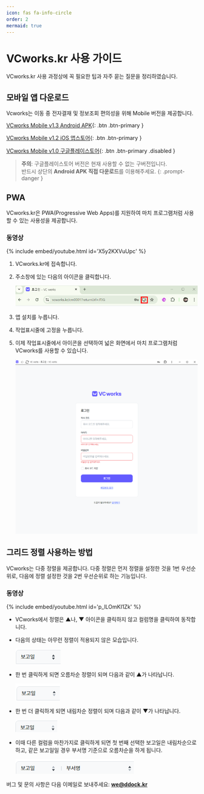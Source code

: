 ```yaml
---
icon: fas fa-info-circle
order: 2
mermaid: true
---
```

# VCworks.kr 사용 가이드

VCworks.kr 사용 과정상에 꼭 필요한 팁과 자주 묻는 질문을 정리하였습니다.


## 모바일 앱 다운로드
Vcworks는 이동 중 전자결재 및 정보조회 편의성을 위해 Mobile 버전을 제공합니다.

[<i class="fas fa-download"></i> VCworks Mobile v1.3 Android APK](https://guide.vcworks.kr/assets/downloads/app.apk){: .btn .btn-primary }

[<i class="fab fa-apple"></i> VCworks Mobile v1.2 iOS 앱스토어](https://apps.apple.com/kr/app/vcworks/id6738978723){: .btn .btn-primary }

[<i class="fab fa-android"></i> VCworks Mobile v1.0 구글플레이스토어](https://play.google.com/store/apps/details?id=com.vcworks.mobile&hl=ko){: .btn .btn-primary .disabled } 

> **주의**: 구글플레이스토어 버전은 현재 사용할 수 없는 구버전입니다.  
> 반드시 상단의 **Android APK 직접 다운로드**를 이용해주세요.
{: .prompt-danger }

## PWA
VCworks.kr은 PWA(Progressive Web Apps)를 지원하여 마치 프로그램처럼 사용할 수 있는 사용성을 제공합니다.

### 동영상

{% include embed/youtube.html id='X5y2KXVuUpc' %}

1. VCworks.kr에 접속합니다.
2. 주소창에 있는 다음의 아이콘을 클릭합니다.

   ![PWA 설치 아이콘](/assets/img/Pasted%20image%2020241015191906.png)

3. 앱 설치를 누릅니다.
4. 작업표시줄에 고정을 누릅니다.
5. 이제 작업표시줄에서 아이콘을 선택하여 넓은 화면에서 마치 프로그램처럼 VCworks를 사용할 수 있습니다.

   ![VCworks 데스크톱 앱](/assets/img/Pasted%20image%2020241015192135.png)

## 그리드 정렬 사용하는 방법

VCworks는 다중 정렬을 제공합니다. 다중 정렬은 먼저 정렬을 설정한 것을 1번 우선순위로, 다음에 정렬 설정한 것을 2번 우선순위로 하는 기능입니다.

### 동영상

{% include embed/youtube.html id='p_lLOmKI1Zk' %}

- VCworks에서 정렬은 ▲나, ▼ 아이콘을 클릭하지 않고 컬럼명을 클릭하여 동작합니다.
- 다음의 상태는 아무런 정렬이 적용되지 않은 모습입니다.

  ![정렬 적용 전](/assets/img/Pasted%20image%2020241015192538.png)

- 한 번 클릭하게 되면 오름차순 정렬이 되며 다음과 같이 ▲가 나타납니다.

  ![오름차순 정렬](/assets/img/Pasted%20image%2020241015192637.png)

- 한 번 더 클릭하게 되면 내림차순 정렬이 되며 다음과 같이 ▼가 나타납니다.

  ![내림차순 정렬](/assets/img/Pasted%20image%2020241015192706.png)

- 이때 다른 컬럼을 마찬가지로 클릭하게 되면 첫 번째 선택한 보고일은 내림차순으로 하고, 같은 보고일일 경우 부서명 기준으로 오름차순을 하게 됩니다.

  ![다중 정렬](/assets/img/Pasted%20image%2020241015192728.png)


버그 및 문의 사항은 다음 이메일로 보내주세요: **[we@ddock.kr](mailto:we@ddock.kr)**



